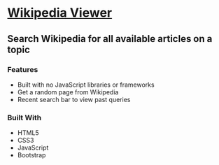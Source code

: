 # [Wikipedia Viewer](http://tobychow.github.io/weather)
## Search Wikipedia for all available articles on a topic

### Features
- Built with no JavaScript libraries or frameworks
- Get a random page from Wikipedia
- Recent search bar to view past queries

### Built With
- HTML5 
- CSS3
- JavaScript
- Bootstrap